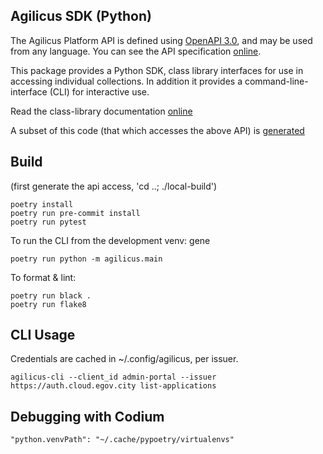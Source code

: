 ## Agilicus SDK (Python)

The Agilicus Platform API is defined using [OpenAPI 3.0](https://github.com/OAI/OpenAPI-Specification),
and may be used from any language. You can see the API specification
[online](https://www.agilicus.com/api).

This package provides a Python SDK, class library interfaces for use in
accessing individual collections. In addition it provides a command-line-interface (CLI)
for interactive use.

Read the class-library documentation [online](https://agilicus.storage.googleapis.com/sdk/py/README.html)

A subset of this code (that which accesses the above API) is [generated](agilicus/agilicus_api_README.md)

## Build

(first generate the api access, 'cd ..; ./local-build')

```
poetry install
poetry run pre-commit install
poetry run pytest
```

To run the CLI from the development venv:
gene

`poetry run python -m agilicus.main`

To format & lint:

```
poetry run black .
poetry run flake8
```

## CLI Usage

Credentials are cached in ~/.config/agilicus, per issuer.

```
agilicus-cli --client_id admin-portal --issuer https://auth.cloud.egov.city list-applications
```

## Debugging with Codium

```
"python.venvPath": "~/.cache/pypoetry/virtualenvs"
```

